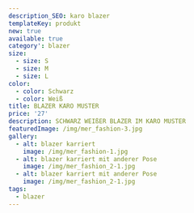 ```yaml
---
description_SEO: karo blazer
templateKey: produkt
new: true
available: true
category': blazer
size:
  - size: S
  - size: M
  - size: L
color:
  - color: Schwarz
  - color: Weiß
title: BLAZER KARO MUSTER
price: '27'
description: SCHWARZ WEIßER BLAZER IM KARO MUSTER
featuredImage: /img/mer_fashion-3.jpg
gallery:
  - alt: blazer karriert
    image: /img/mer_fashion-1.jpg
  - alt: blazer karriert mit anderer Pose
    image: /img/mer_fashion_2-1.jpg
  - alt: blazer karriert mit anderer Pose
    image: /img/mer_fashion_2-1.jpg
tags:
  - blazer
---
```


